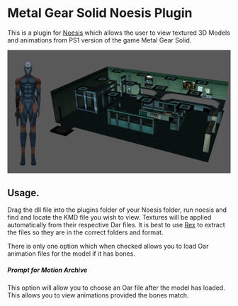 # Metal Gear Solid Noesis Plugin


This is a plugin for [Noesis](https://richwhitehouse.com/index.php?content=inc_projects.php&showproject=91) which allows the user to view textured 3D Models and animations from PS1 version of the game Metal Gear Solid.

![picture](https://github.com/Jayveer/MGS-KMD-Noesis/blob/master/model.png?raw=true)

##  Usage.

Drag the dll file into the plugins folder of your Noesis folder, run noesis and find and locate the KMD file you wish to view. Textures will be applied automatically from their respective Dar files. It is best to use [Rex](https://github.com/Jayveer/Rex) to extract the files so they are in the correct folders and format.

There is only one option which when checked allows you to load Oar animation files for the model if it has bones.

##### Prompt for Motion Archive
This option will allow you to choose an Oar file after the model has loaded. This allows you to view animations provided the bones match.
